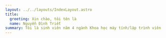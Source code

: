 ```yaml
---
layout: ../../layouts/IndexLayout.astro
title:
  greeting: Xin chào, tôi tên là
  name: Nguyễn Đình Triết
summary: Tôi là sinh viên năm 4 ngành Khoa học máy tính/lập trình viên ở Thành phố Hồ Chí Minh.
---
```

